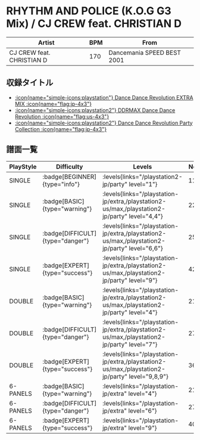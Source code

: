 # RHYTHM AND POLICE (K.O.G G3 Mix) / CJ CREW feat. CHRISTIAN D

|Artist|BPM|From|
|------|---|----|
|CJ CREW feat. CHRISTIAN D|170|Dancemania SPEED BEST 2001|

## 収録タイトル

- [:icon{name="simple-icons:playstation"} Dance Dance Revolution EXTRA MIX :icon{name="flag:jp-4x3"}](/playstation-jp/extra)
- [:icon{name="simple-icons:playstation2"} DDRMAX Dance Dance Revolution :icon{name="flag:us-4x3"}](/playstation2-us/max)
- [:icon{name="simple-icons:playstation2"} Dance Dance Revolution Party Collection :icon{name="flag:jp-4x3"}](/playstation2-jp/party)

## 譜面一覧

|PlayStyle|Difficulty|Levels|Notes|Movie|
|---------|----------|------|-----|-----|
|SINGLE| :badge[BEGINNER]{type="info"}| :levels{links="/playstation2-jp/party" level="1"}|110/0||
|SINGLE| :badge[BASIC]{type="warning"}| :levels{links="/playstation-jp/extra,/playstation2-us/max,/playstation2-jp/party" level="4,4"}|225/0||
|SINGLE| :badge[DIFFICULT]{type="danger"}| :levels{links="/playstation-jp/extra,/playstation2-us/max,/playstation2-jp/party" level="6,6"}|258/0||
|SINGLE| :badge[EXPERT]{type="success"}| :levels{links="/playstation-jp/extra,/playstation2-us/max,/playstation2-jp/party" level="9"}|420/0||
|DOUBLE| :badge[BASIC]{type="warning"}| :levels{links="/playstation-jp/extra,/playstation2-us/max,/playstation2-jp/party" level="4"}|215/0||
|DOUBLE| :badge[DIFFICULT]{type="danger"}| :levels{links="/playstation-jp/extra,/playstation2-us/max,/playstation2-jp/party" level="7"}|278/0||
|DOUBLE| :badge[EXPERT]{type="success"}| :levels{links="/playstation-jp/extra,/playstation2-us/max,/playstation2-jp/party" level="9,8,9"}|364/0||
|6-PANELS| :badge[BASIC]{type="warning"}| :levels{links="/playstation-jp/extra" level="4"}|216/0||
|6-PANELS| :badge[DIFFICULT]{type="danger"}| :levels{links="/playstation-jp/extra" level="6"}|278/0||
|6-PANELS| :badge[EXPERT]{type="success"}| :levels{links="/playstation-jp/extra" level="9"}|400/0||
